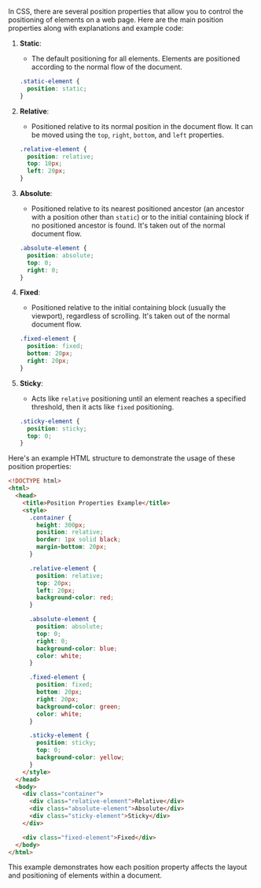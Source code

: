 In CSS, there are several position properties that allow you to control the positioning of elements on a web page. Here are the main position properties along with explanations and example code:

1. **Static**:

   - The default positioning for all elements. Elements are positioned according to the normal flow of the document.

   ```css
   .static-element {
     position: static;
   }
   ```

2. **Relative**:

   - Positioned relative to its normal position in the document flow. It can be moved using the `top`, `right`, `bottom`, and `left` properties.

   ```css
   .relative-element {
     position: relative;
     top: 10px;
     left: 20px;
   }
   ```

3. **Absolute**:

   - Positioned relative to its nearest positioned ancestor (an ancestor with a position other than `static`) or to the initial containing block if no positioned ancestor is found. It's taken out of the normal document flow.

   ```css
   .absolute-element {
     position: absolute;
     top: 0;
     right: 0;
   }
   ```

4. **Fixed**:

   - Positioned relative to the initial containing block (usually the viewport), regardless of scrolling. It's taken out of the normal document flow.

   ```css
   .fixed-element {
     position: fixed;
     bottom: 20px;
     right: 20px;
   }
   ```

5. **Sticky**:

   - Acts like `relative` positioning until an element reaches a specified threshold, then it acts like `fixed` positioning.

   ```css
   .sticky-element {
     position: sticky;
     top: 0;
   }
   ```

Here's an example HTML structure to demonstrate the usage of these position properties:

```html
<!DOCTYPE html>
<html>
  <head>
    <title>Position Properties Example</title>
    <style>
      .container {
        height: 300px;
        position: relative;
        border: 1px solid black;
        margin-bottom: 20px;
      }

      .relative-element {
        position: relative;
        top: 20px;
        left: 20px;
        background-color: red;
      }

      .absolute-element {
        position: absolute;
        top: 0;
        right: 0;
        background-color: blue;
        color: white;
      }

      .fixed-element {
        position: fixed;
        bottom: 20px;
        right: 20px;
        background-color: green;
        color: white;
      }

      .sticky-element {
        position: sticky;
        top: 0;
        background-color: yellow;
      }
    </style>
  </head>
  <body>
    <div class="container">
      <div class="relative-element">Relative</div>
      <div class="absolute-element">Absolute</div>
      <div class="sticky-element">Sticky</div>
    </div>

    <div class="fixed-element">Fixed</div>
  </body>
</html>
```

This example demonstrates how each position property affects the layout and positioning of elements within a document.
